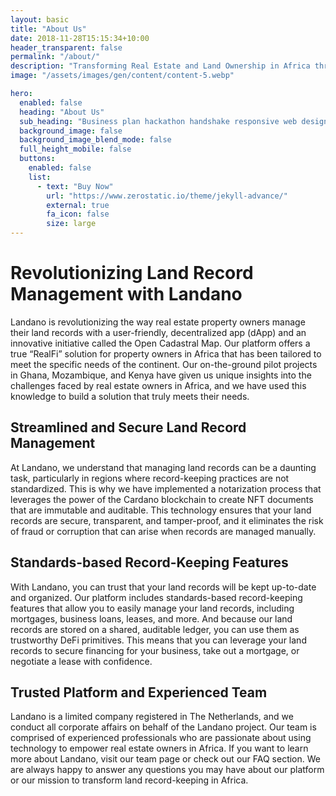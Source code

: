 ```yaml
---
layout: basic
title: "About Us"
date: 2018-11-28T15:15:34+10:00
header_transparent: false
permalink: "/about/"
description: "Transforming Real Estate and Land Ownership in Africa through Blockchain Technology"
image: "/assets/images/gen/content/content-5.webp"

hero:
  enabled: false
  heading: "About Us"
  sub_heading: "Business plan hackathon handshake responsive web design."
  background_image: false
  background_image_blend_mode: false
  full_height_mobile: false
  buttons:
    enabled: false
    list:
      - text: "Buy Now"
        url: "https://www.zerostatic.io/theme/jekyll-advance/"
        external: true
        fa_icon: false
        size: large
---
```


# Revolutionizing Land Record Management with Landano

Landano is revolutionizing the way real estate property owners manage their land records with a user-friendly, decentralized app (dApp) and an innovative initiative called the Open Cadastral Map. Our platform offers a true “RealFi” solution for property owners in Africa that has been tailored to meet the specific needs of the continent. Our on-the-ground pilot projects in Ghana, Mozambique, and Kenya have given us unique insights into the challenges faced by real estate owners in Africa, and we have used this knowledge to build a solution that truly meets their needs.

## Streamlined and Secure Land Record Management

At Landano, we understand that managing land records can be a daunting task, particularly in regions where record-keeping practices are not standardized. This is why we have implemented a notarization process that leverages the power of the Cardano blockchain to create NFT documents that are immutable and auditable. This technology ensures that your land records are secure, transparent, and tamper-proof, and it eliminates the risk of fraud or corruption that can arise when records are managed manually.

## Standards-based Record-Keeping Features

With Landano, you can trust that your land records will be kept up-to-date and organized. Our platform includes standards-based record-keeping features that allow you to easily manage your land records, including mortgages, business loans, leases, and more. And because our land records are stored on a shared, auditable ledger, you can use them as trustworthy DeFi primitives. This means that you can leverage your land records to secure financing for your business, take out a mortgage, or negotiate a lease with confidence.

## Trusted Platform and Experienced Team

Landano is a limited company registered in The Netherlands, and we conduct all corporate affairs on behalf of the Landano project. Our team is comprised of experienced professionals who are passionate about using technology to empower real estate owners in Africa. If you want to learn more about Landano, visit our team page or check out our FAQ section. We are always happy to answer any questions you may have about our platform or our mission to transform land record-keeping in Africa.
